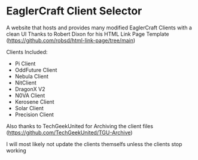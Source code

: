 # EaglerCraft Client Selector

A website that hosts and provides many modified EaglerCraft Clients with a clean UI
Thanks to Robert Dixon for his HTML Link Page Template (https://github.com/robsd/html-link-page/tree/main)

Clients Included:

* Pi Client
* OddFuture Client
* Nebula Client
* NitClient
* DragonX V2
* N0VA Client
* Kerosene Client
* Solar Client
* Precision Client

Also thanks to TechGeekUnited for Archiving the client files (https://github.com/TechGeekUnited/TGU-Archive)

I will most likely not update the clients themselfs unless the clients stop working
